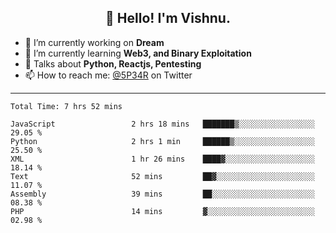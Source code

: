 <h2 align="center">👋 Hello! I'm Vishnu.</h2>


- 🔭 I’m currently working on **Dream**
- 🌱 I’m currently learning **Web3, and Binary Exploitation**
- 💬 Talks about **Python, Reactjs, Pentesting**
- 📫 How to reach me: [@5P34R](https://twitter.com/Vishnu27302693) on Twitter

---
<!--START_SECTION:waka-->

```text
Total Time: 7 hrs 52 mins

JavaScript                 2 hrs 18 mins   ███████▒░░░░░░░░░░░░░░░░░   29.05 %
Python                     2 hrs 1 min     ██████▒░░░░░░░░░░░░░░░░░░   25.50 %
XML                        1 hr 26 mins    ████▓░░░░░░░░░░░░░░░░░░░░   18.14 %
Text                       52 mins         ██▓░░░░░░░░░░░░░░░░░░░░░░   11.07 %
Assembly                   39 mins         ██░░░░░░░░░░░░░░░░░░░░░░░   08.38 %
PHP                        14 mins         ▓░░░░░░░░░░░░░░░░░░░░░░░░   02.98 %
```

<!--END_SECTION:waka-->
